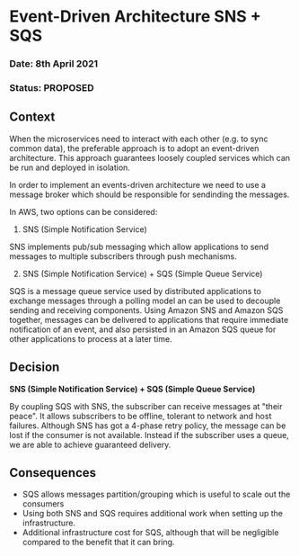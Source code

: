 #  Event-Driven Architecture SNS + SQS

### **Date:** 8th April 2021

### **Status:** PROPOSED 

## **Context**

When the microservices need to interact with each other (e.g. to sync common data), the preferable approach is to adopt an event-driven architecture. This approach guarantees  loosely coupled services which can be run and deployed in isolation. 

In order to implement an events-driven architecture we need to use a message broker which should be responsible for sendinding the messages. 

In AWS, two options can be considered:

1. SNS (Simple Notification Service)

SNS implements pub/sub messaging which allow applications to send messages to 	multiple subscribers through push mechanisms. 

2. SNS (Simple Notification Service) + SQS (Simple Queue Service)

SQS is a message queue service used by distributed applications to exchange 
messages through a polling model an can be used to decouple sending and 
receiving components. Using Amazon SNS and Amazon SQS together, messages can be delivered to applications that require immediate notification of an event, and also persisted in an Amazon SQS queue for other applications to process at a later time.


## **Decision**

**SNS (Simple Notification Service) + SQS (Simple Queue Service)**

By coupling SQS with SNS, the subscriber can receive messages at "their peace". It allows subscribers to be offline, tolerant to network and host failures. Although SNS has got a 4-phase retry policy, the message can be lost if the consumer is not available. Instead if the subscriber uses a queue, we are able to achieve guaranteed delivery. 


## **Consequences**

- SQS allows messages partition/grouping which is useful to scale out the consumers
- Using both SNS and SQS requires additional work when setting up the infrastructure.
- Additional infrastructure cost for SQS, although that will be negligible compared to the benefit that it can bring.
